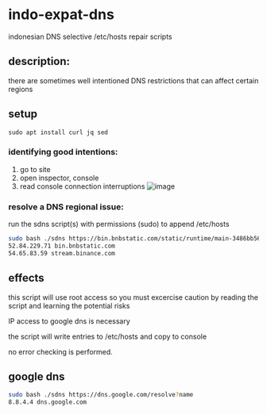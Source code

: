 # indo-expat-dns
indonesian DNS selective /etc/hosts repair scripts

## description:

there are sometimes well intentioned DNS restrictions that can affect certain regions  

## setup 

`sudo apt install curl jq sed` 

### identifying good intentions:

 1. go to site 
 1. open inspector, console
 1. read console connection interruptions ![image](https://user-images.githubusercontent.com/73514/107647288-f4fc7c00-6cb5-11eb-938d-5368c24ce788.png)

### resolve a DNS regional issue:
  run the sdns script(s) with permissions (sudo) to append /etc/hosts 

```bash
sudo bash ./sdns https://bin.bnbstatic.com/static/runtime/main-3486bb56e76ee78256b4.js wss://stream.binance.com/stream
52.84.229.71 bin.bnbstatic.com
54.65.83.59 stream.binance.com
```

## effects 

this script will use root access so you must excercise caution by reading the script and learning the potential risks

IP access to google dns is necessary 

the script will write entries to /etc/hosts and copy to console 

no error checking is performed.

## google dns
```bash
sudo bash ./sdns https://dns.google.com/resolve?name
8.8.4.4 dns.google.com
```
